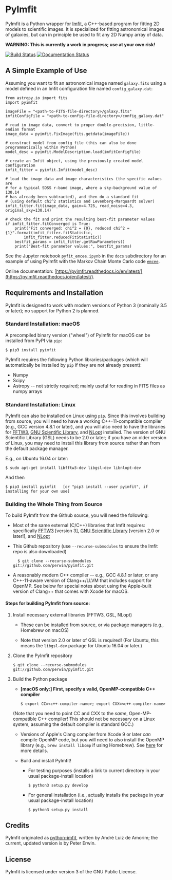 # PyImfit

PyImfit is a Python wrapper for [Imfit](https://github.com/perwin/imfit), a C++-based program for fitting
2D models to scientific images. It is specialized for fitting astronomical images of galaxies, but can in 
principle be used to fit any 2D Numpy array of data. 

**WARNING: This is currently a work in progress; use at your own risk!**

[![Build Status](https://travis-ci.org/perwin/pyimfit.svg?branch=master)](https://travis-ci.org/perwin/pyimfit)
[![Documentation Status](https://readthedocs.org/projects/pyimfit/badge/?version=latest)](http://pyimfit.readthedocs.io/en/latest/?badge=latest)

## A Simple Example of Use

Assuming you want to fit an astronomical image named `galaxy.fits` using a model defined
in an Imfit configuration file named `config_galaxy.dat`:

    from astropy.io import fits
    import pyimfit
    
    imageFile = "<path-to-FITS-file-directory>/galaxy.fits"
    imfitConfigFile = "<path-to-config-file-directory>/config_galaxy.dat"

    # read in image data, convert to proper double-precision, little-endian format
    image_data = pyimfit.FixImage(fits.getdata(imageFile))

    # construct model from config file (this can also be done programmatically within Python)
    model_desc = pyimfit.ModelDescription.load(imfitConfigFile)

    # create an Imfit object, using the previously created model configuration
    imfit_fitter = pyimfit.Imfit(model_desc)

    # load the image data and image characteristics (the specific values are
    # for a typical SDSS r-band image, where a sky-background value of 130.14
    # has already been subtracted), and then do a standard fit
    # (using default chi^2 statistics and Levenberg-Marquardt solver)
    imfit_fitter.fit(image_data, gain=4.725, read_noise=4.3, original_sky=130.14)
    
    # check the fit and print the resulting best-fit parameter values
    if imfit_fitter.fitConverged is True:
        print("Fit converged: chi^2 = {0}, reduced chi^2 = {1}".format(imfit_fitter.fitStatistic,
            imfit_fitter.reducedFitStatistic))
        bestfit_params = imfit_fitter.getRawParameters()
        print("Best-fit parameter values:", bestfit_params)


See the Jupyter notebook `pyfit_emcee.ipynb` in the `docs` subdirectory for
an example of using PyImfit with the Markov Chain Monte Carlo code [`emcee`](http://dfm.io/emcee/current/).

Online documentation: [https://pyimfit.readthedocs.io/en/latest/](https://pyimfit.readthedocs.io/en/latest/).


## Requirements and Installation

PyImfit is designed to work with modern versions of Python 3 (nominally 3.5 or later); no support for 
Python 2 is planned.

### Standard Installation: macOS

A precompiled binary version ("wheel") of PyImfit for macOS can be installed from PyPI via `pip`:

    $ pip3 install pyimfit

PyImfit requires the following Python libraries/packages (which will automatically be installed
by `pip` if they are not already present):

* Numpy
* Scipy
* Astropy -- not strictly required; mainly useful for reading in FITS files as numpy arrays


### Standard Installation: Linux

PyImfit can also be installed on Linux using `pip`. Since this involves building from source,
you will need to have a working C++-11-compatible compiler (e.g., GCC version 4.8.1 or later),
and you will also need to have the libraries for [FFTW3](https://www.fftw.org), 
[GNU Scientific Library](https://www.gnu.org/software/gsl/), and [NLopt](https://nlopt.readthedocs.io/en/latest/)
installed. The version of GNU Scientific Library (GSL) needs to be 2.0 or later; if you have
an older version of Linux, you may need to install this library from source rather than from
the default package manager.

E.g., on Ubuntu 16.04 or later:

    $ sudo apt-get install libfftw3-dev libgsl-dev libnlopt-dev 

And then

    $ pip3 install pyimfit   [or "pip3 install --user pyimfit", if installing for your own use]



### Building the Whole Thing from Source

To build PyImfit from the Github source, you will need the following:

   * Most of the same external (C/C++) libraries that Imfit requires: specifically 
   [FFTW3](https://www.fftw.org) [version 3], [GNU Scientific Library](https://www.gnu.org/software/gsl/) [version 2.0
   or later!], and [NLopt](https://nlopt.readthedocs.io/en/latest/)
   
   * This Github repository (use `--recurse-submodules` to ensure the Imfit repo is also downloaded)
           
           $ git clone --recurse-submodules git://github.com/perwin/pyimfit.git

   * A reasonably modern C++ compiler -- e.g., GCC 4.8.1 or later, or any C++-11-aware version of 
   Clang++/LLVM that includes support for OpenMP. See below for special notes about using
   the Apple-built 
   version of Clang++ that comes with Xcode for macOS.


#### Steps for building PyImfit from source:

1. Install necessary external libraries (FFTW3, GSL, NLopt)

    * These can be installed from source, or via package managers (e.g., Homebrew on macOS)
        
    * Note that version 2.0 or later of GSL is required! (For Ubuntu, this means
    the `libgsl-dev` package for Ubuntu 16.04 or later.)

2. Clone the PyImfit repository

       $ git clone --recurse-submodules git://github.com/perwin/pyimfit.git

3. Build the Python package

   * **[macOS only:] First, specify a valid, OpenMP-compatible C++ compiler**
   
         $ export CC=<c++-compiler-name>; export CXX=<c++-compiler-name>
        
    (Note that you need to point CC and CXX to the *same*, Open-MP-compatible C++ compiler!
    This should not be necessary on a Linux system, assuming the default compiler is standard GCC.)
    
      * Versions of Apple's Clang compiler from Xcode 9 or later *can* compile OpenMP code, but you
      will need to also install the OpenMP library (e.g., `brew install libomp` if using Homebrew).
      See [here](https://iscinumpy.gitlab.io/post/omp-on-high-sierra/) for more details.
   
   * Build and install PyImfit!
   
      * For testing purposes (installs a link to current directory in your usual package-install location)

            $ python3 setup.py develop

      * For general installation (i.e., actually installs the package in your usual package-install location)

            $ python3 setup.py install


## Credits

PyImfit originated as [python-imfit](https://github.com/streeto/python-imfit), written by André Luiz de Amorim; 
the current, updated version is by Peter Erwin.


## License

PyImfit is licensed under version 3 of the GNU Public License.

